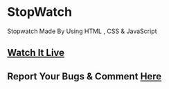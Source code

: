 # StopWatch
Stopwatch Made By Using HTML , CSS &amp; JavaScript

## <a href="http://www.lasidusenash.ga/StopWatch">Watch It Live</a>

## Report Your Bugs & Comment <a href="https://github.com/King-Amda/StopWatch/issues/1">Here</a>
